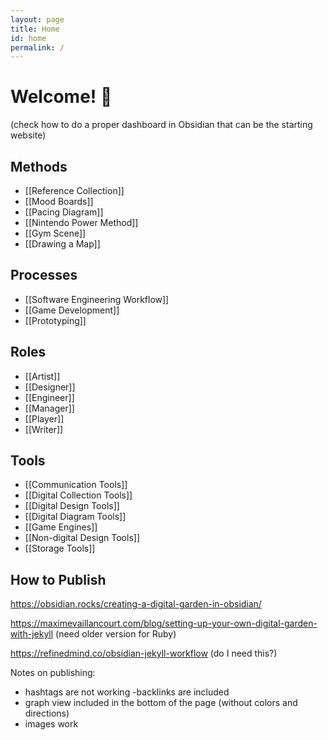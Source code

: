 ```yaml
---
layout: page
title: Home
id: home
permalink: /
---
```


# Welcome! 🌱

(check how to do a proper dashboard in Obsidian that can be the starting website)

## Methods
- [[Reference Collection]]
- [[Mood Boards]]
- [[Pacing Diagram]]
- [[Nintendo Power Method]]
- [[Gym Scene]]
- [[Drawing a Map]]

## Processes
- [[Software Engineering Workflow]]
- [[Game Development]]
- [[Prototyping]]

## Roles
- [[Artist]]
- [[Designer]]
- [[Engineer]]
- [[Manager]]
- [[Player]]
- [[Writer]]

## Tools
- [[Communication Tools]]
- [[Digital Collection Tools]]
- [[Digital Design Tools]]
- [[Digital Diagram Tools]]
- [[Game Engines]]
- [[Non-digital Design Tools]]
- [[Storage Tools]]


## How to Publish

https://obsidian.rocks/creating-a-digital-garden-in-obsidian/


https://maximevaillancourt.com/blog/setting-up-your-own-digital-garden-with-jekyll (need older version for Ruby)

https://refinedmind.co/obsidian-jekyll-workflow (do I need this?)

Notes on publishing:
- hashtags are not working
-backlinks are included
- graph view included in the bottom of the page (without colors and directions)
- images work
